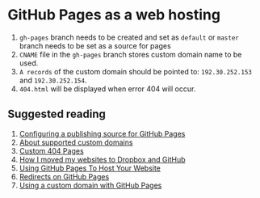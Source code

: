 
# GitHub Pages as a web hosting
1. `gh-pages` branch needs to be created and set as `default` or `master` branch needs to be set as a source for pages
2. `CNAME` file in the `gh-pages` branch stores custom domain name to be used.
3. `A records` of the custom domain should be pointed to: `192.30.252.153` and `192.30.252.154`.
4. `404.html` will be displayed when error 404 will occur.

## Suggested reading
1. [Configuring a publishing source for GitHub Pages](https://help.github.com/articles/configuring-a-publishing-source-for-github-pages/)
2. [About supported custom domains](https://help.github.com/articles/about-supported-custom-domains/)
3. [Custom 404 Pages](https://help.github.com/articles/custom-404-pages/)
4. [How I moved my websites to Dropbox and GitHub](http://alexcican.com/post/guide-hosting-website-dropbox-github/)
5. [Using GitHub Pages To Host Your Website](http://blog.teamtreehouse.com/using-github-pages-to-host-your-website)
6. [Redirects on GitHub Pages](https://help.github.com/articles/redirects-on-github-pages/)
7. [Using a custom domain with GitHub Pages](https://help.github.com/articles/using-a-custom-domain-with-github-pages/)
